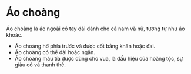 # Áo choàng

Áo choàng là áo ngoài có tay dài dành cho cả nam và nữ, tương tự như áo khoác.
- Áo choàng hở phía trước và được cốt bằng khăn hoặc đai.
- Áo choàng có thể dài hoặc ngắn.
- Áo choàng màu tía được dùng cho vua, là dấu hiệu của hoàng tộc, sự giàu có và thanh thế.

